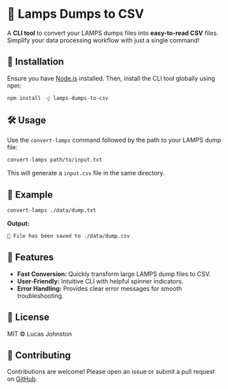 # 🌟 Lamps Dumps to CSV

A **CLI tool** to convert your LAMPS dumps files into **easy-to-read CSV** files. Simplify your data processing workflow with just a single command!

## 🚀 Installation

Ensure you have [Node.js](https://nodejs.org/) installed. Then, install the CLI tool globally using npm:

```bash
npm install -g lamps-dumps-to-csv
```

## 🛠️ Usage

Use the `convert-lamps` command followed by the path to your LAMPS dump file:

```bash
convert-lamps path/to/input.txt
```

This will generate a `input.csv` file in the same directory.

## 📖 Example

```bash
convert-lamps ./data/dump.txt
```

**Output:**

```bash
💾 File has been saved to ./data/dump.csv
```

## 🎉 Features

- **Fast Conversion:** Quickly transform large LAMPS dump files to CSV.
- **User-Friendly:** Intuitive CLI with helpful spinner indicators.
- **Error Handling:** Provides clear error messages for smooth troubleshooting.

## 📝 License

MIT © Lucas Johnston

## 🤝 Contributing

Contributions are welcome! Please open an issue or submit a pull request on [GitHub](https://github.com/lucasjohnston/lamps-dumps-to-csv).
